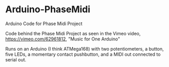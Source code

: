 Arduino-PhaseMidi
================

Arduino Code for Phase Midi Project

Code behind the Phase Midi Project as seen in the Vimeo video, https://vimeo.com/62961812, "Music for One Arduino"

Runs on an Arduino (I think ATMega168) with two potentiometers, a button, five LEDs,
a momentary contact pushbutton, and a MIDI out connected to serial out.
